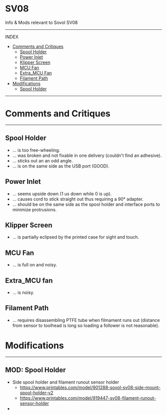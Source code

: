 # SV08
Info &amp; Mods relevant to Sovol SV08

---
INDEX
- [Comments and Critiques](#comments-and-critiques)
  - [Spool Holder](#spool-holder)
  - [Power Inlet](#power-inlet)
  - [Klipper Screen](#klipper-screen)
  - [MCU Fan](#mcu-fan)
  - [Extra_MCU Fan](#extra-mcu-fan)
  - [Filament Path](#filament-path)
- [Modifications](#modifications)
  - [Spool Holder](#mod-spool-holder)

---

# Comments and Critiques
---
## Spool Holder
- ... is too free-wheeling.
- ... was broken and not fixable in one delivery (couldn't find an adhesive).
- ... sticks out an an odd angle.
- ... is on the same side as the USB port (GOOD).
## Power Inlet
- ... seems upside down (1 us down while 0 is up).
- ... causes cord to stick straight out thus requiring a 90&deg; adapter.
- ... should be on the same side as the spool holder and interface ports to minimize protrusions.
## Klipper Screen
- ... is partially eclipsed by the printed case for sight and touch.
## MCU Fan
- ... is full on and noisy.
## Extra_MCU fan
- ... is noisy.
## Filament Path
- ... requires disassembling PTFE tube when filmament runs out (distance from sensor to toolhead is long so loading a follower is not reasonable).

# Modifications
---
## MOD: Spool Holder
- Side spool holder and filament runout sensor holder
  - https://www.printables.com/model/901288-sovol-sv08-side-mount-spool-holder-v2
  - https://www.printables.com/model/919447-sv08-filament-runout-sensor-holder
- 
